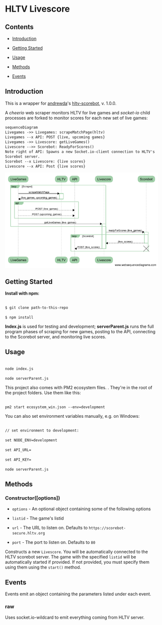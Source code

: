 
# HLTV Livescore

  

## Contents

  

-  [Introduction](#introduction)

-  [Getting Started](#getting-started)

-  [Usage](#usage)

-  [Methods](#methods)

-  [Events](#events)

  
  

## Introduction

  

This is a wrapper for [andrewda](https://github.com/andrewda)'s [hltv-scorebot](https://github.com/andrewda/hltv-livescore), v. 1.0.0.

  

A *cheerio* web scraper monitors HLTV for live games and *socket-io* child processes are forked to monitor scores for each new set of live games:
  

```mermaid
sequenceDiagram
Livegames ->> Livegames: scrapeMatchPage(hltv)
Livegames --x API: POST {live, upcoming games}
Livegames ->> Livescore: getLiveGames()
Livescore -->> Scorebot: ReadyForScores()
Note right of API: Spawns a new Socket.io-client connection to HLTV's Scorebot server.
Scorebot --x Livescore: {live scores}
Livescore --x API: Post {live scores}
```

![UML Sequence Diagram](diagram.png)
  

## Getting Started

  

**Install with npm:**

  
  

```CMD

$ git clone path-to-this-repo

$ npm install

```
**Index.js** is used for testing and development; **serverParent.js** runs the full program phases of scraping for new games, posting to the API, connecting to the Scorebot server, and monitoring live scores.  
  

## Usage

```CMD

node index.js

node serverParent.js

```

  

This project also comes with PM2 ecosystem files. . They're in the root of the project folders. Use them like this:

```

pm2 start ecosystem_win.json --env=development

```

  

You can also set environment variables manually, e.g. on Windows:

```

// set environment to development:

set NODE_ENV=development

set API_URL=

set API_KEY=

node serverParent.js

```

  

## Methods

  

### Constructor([options])

-  `options` - An optional object containing some of the following options

-  `listid` - The game's listid

-  `url` - The URL to listen on. Defaults to `https://scorebot-secure.hltv.org`

-  `port` - The port to listen on. Defaults to `80`

  

Constructs a new `Livescore`. You will be automatically connected to the HLTV scorebot server. The game with the specified `listid` will be automatically started if provided. If not provided, you must specify them using them using the `start()` method.

  

## Events

  

Events emit an object containing the parameters listed under each event.

  

### raw

  

Uses socket.io-wildcard to emit everything coming from HLTV server.